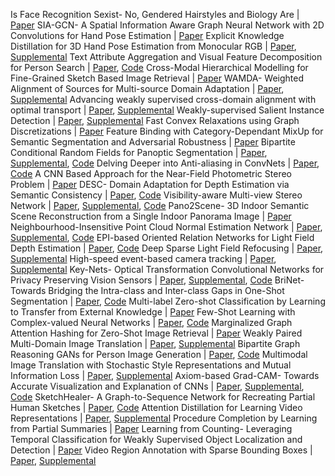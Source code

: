 Is Face Recognition Sexist- No, Gendered Hairstyles and Biology Are | [Paper](https://www.bmvc2020-conference.com/assets/papers/0905.pdf)
SIA-GCN- A Spatial Information Aware Graph Neural Network with 2D Convolutions for Hand Pose Estimation | [Paper](https://www.bmvc2020-conference.com/assets/papers/0066.pdf)
Explicit Knowledge Distillation for 3D Hand Pose Estimation from Monocular RGB | [Paper](https://www.bmvc2020-conference.com/assets/papers/0242.pdf), [Supplemental](https://www.bmvc2020-conference.com/assets/supp/0242_supp.zip)
Text Attribute Aggregation and Visual Feature Decomposition for Person Search | [Paper](https://www.bmvc2020-conference.com/assets/papers/0266.pdf), [Code](https://github.com/iodicesara/Text-Attribute-Aggregation-and-Visual-Feature-Decomposition-for-Person-Search)
Cross-Modal Hierarchical Modelling for Fine-Grained Sketch Based Image Retrieval | [Paper](https://www.bmvc2020-conference.com/assets/papers/0102.pdf)
WAMDA- Weighted Alignment of Sources for Multi-source Domain Adaptation | [Paper](https://www.bmvc2020-conference.com/assets/papers/0423.pdf), [Supplemental](https://www.bmvc2020-conference.com/assets/supp/0423_supp.zip)
Advancing weakly supervised cross-domain alignment with optimal transport | [Paper](https://www.bmvc2020-conference.com/assets/papers/0566.pdf), [Supplemental](https://www.bmvc2020-conference.com/assets/supp/0566_supp.pdf)
Weakly-supervised Salient Instance Detection | [Paper](https://www.bmvc2020-conference.com/assets/papers/0430.pdf), [Supplemental](https://www.bmvc2020-conference.com/assets/supp/0430_supp.zip)
Fast Convex Relaxations using Graph Discretizations | [Paper](https://www.bmvc2020-conference.com/assets/papers/0694.pdf)
Feature Binding with Category-Dependant MixUp for Semantic Segmentation and Adversarial Robustness | [Paper](https://www.bmvc2020-conference.com/assets/papers/0614.pdf)
Bipartite Conditional Random Fields for Panoptic Segmentation | [Paper](https://www.bmvc2020-conference.com/assets/papers/0184.pdf), [Supplemental](https://www.bmvc2020-conference.com/assets/supp/0184_supp.pdf), [Code](https://github.com/sahan-liyanaarachchi/bcrf-detectron)
Delving Deeper into Anti-aliasing in ConvNets | [Paper](https://www.bmvc2020-conference.com/assets/papers/0547.pdf), [Code](https://maureenzou.github.io/ddac/)
A CNN Based Approach for the Near-Field Photometric Stereo Problem | [Paper](https://www.bmvc2020-conference.com/assets/papers/0277.pdf)
DESC- Domain Adaptation for Depth Estimation via Semantic Consistency | [Paper](https://www.bmvc2020-conference.com/assets/papers/0122.pdf), [Code](https://github.com/alopezgit/DESC)
Visibility-aware Multi-view Stereo Network | [Paper](https://www.bmvc2020-conference.com/assets/papers/0421.pdf), [Supplemental](https://www.bmvc2020-conference.com/assets/supp/0421_supp.pdf), [Code](https://github.com/jzhangbs/Vis-MVSNet)
Pano2Scene- 3D Indoor Semantic Scene Reconstruction from a Single Indoor Panorama Image | [Paper](https://www.bmvc2020-conference.com/assets/papers/0473.pdf)
Neighbourhood-Insensitive Point Cloud Normal Estimation Network | [Paper](https://www.bmvc2020-conference.com/assets/papers/0028.pdf), [Supplemental](https://www.bmvc2020-conference.com/assets/supp/0028_supp.pdf), [Code](https://github.com/ActiveVisionLab/NINormal)
EPI-based Oriented Relation Networks for Light Field Depth Estimation | [Paper](https://www.bmvc2020-conference.com/assets/papers/0096.pdf), [Code](https://github.com/lkyahpu/EPI_ORM.git)
Deep Sparse Light Field Refocusing | [Paper](https://www.bmvc2020-conference.com/assets/papers/0160.pdf), [Supplemental](https://www.bmvc2020-conference.com/assets/supp/0160_supp.pdf)
High-speed event-based camera tracking | [Paper](https://www.bmvc2020-conference.com/assets/papers/0366.pdf), [Supplemental](https://www.bmvc2020-conference.com/assets/supp/0366_supp.zip)
Key-Nets- Optical Transformation Convolutional Networks for Privacy Preserving Vision Sensors | [Paper](https://www.bmvc2020-conference.com/assets/papers/0101.pdf), [Supplemental](https://www.bmvc2020-conference.com/assets/supp/0101_supp.pdf), [Code](https://visym.github.io/keynet)
BriNet- Towards Bridging the Intra-class and Inter-class Gaps in One-Shot Segmentation | [Paper](https://www.bmvc2020-conference.com/assets/papers/0139.pdf), [Code](https://github.com/Wi-sc/BriNet)
Multi-label Zero-shot Classification by Learning to Transfer from External Knowledge | [Paper](https://www.bmvc2020-conference.com/assets/papers/0249.pdf)
Few-Shot Learning with Complex-valued Neural Networks | [Paper](https://www.bmvc2020-conference.com/assets/papers/0353.pdf), [Code](https://github.com/ZhenLiuBuaa/Complex-valued-few-shot-learning)
Marginalized Graph Attention Hashing for Zero-Shot Image Retrieval | [Paper](https://www.bmvc2020-conference.com/assets/papers/0688.pdf)
Weakly Paired Multi-Domain Image Translation | [Paper](https://www.bmvc2020-conference.com/assets/papers/0841.pdf), [Supplemental](https://www.bmvc2020-conference.com/assets/supp/0841_supp.pdf)
Bipartite Graph Reasoning GANs for Person Image Generation | [Paper](https://www.bmvc2020-conference.com/assets/papers/0689.pdf), [Code](https://github.com/Ha0Tang/BiGraphGAN)
Multimodal Image Translation with Stochastic Style Representations and Mutual Information Loss | [Paper](https://www.bmvc2020-conference.com/assets/papers/0115.pdf), [Supplemental](https://www.bmvc2020-conference.com/assets/supp/0115_supp.pdf)
Axiom-based Grad-CAM- Towards Accurate Visualization and Explanation of CNNs | [Paper](https://www.bmvc2020-conference.com/assets/papers/0631.pdf), [Supplemental](https://www.bmvc2020-conference.com/assets/supp/0631_supp.zip), [Code](https://github.com/Fu0511/XGrad-CAM)
SketchHealer- A Graph-to-Sequence Network for Recreating Partial Human Sketches | [Paper](https://www.bmvc2020-conference.com/assets/papers/0711.pdf), [Code](https://github.com/sgybupt/SketchHealer)
Attention Distillation for Learning Video Representations | [Paper](https://www.bmvc2020-conference.com/assets/papers/0006.pdf), [Supplemental](https://www.bmvc2020-conference.com/assets/supp/0006_supp.pdf)
Procedure Completion by Learning from Partial Summaries | [Paper](https://www.bmvc2020-conference.com/assets/papers/0130.pdf)
Learning from Counting- Leveraging Temporal Classification for Weakly Supervised Object Localization and Detection | [Paper](https://www.bmvc2020-conference.com/assets/papers/0621.pdf)
Video Region Annotation with Sparse Bounding Boxes | [Paper](https://www.bmvc2020-conference.com/assets/papers/0638.pdf), [Supplemental](https://www.bmvc2020-conference.com/assets/supp/0638_supp.zip)
